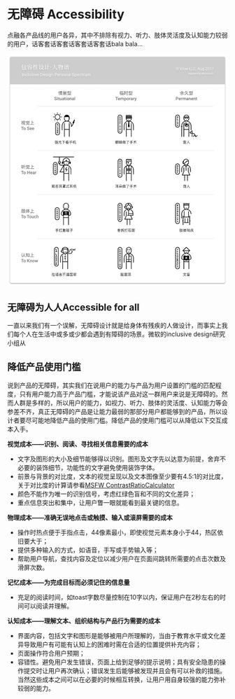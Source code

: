 # 无障碍 Accessibility

点融各产品线的用户各异，其中不排除有视力、听力、肢体灵活度及认知能力较弱的用户，话客套话客套话客套话客套话bala bala…

![Inclusive Design Showcase](../images/mobile_guide/Inclusive_Design_Showcase.png)


## 无障碍为人人Accessible for all

一直以来我们有一个误解，无障碍设计就是给身体有残疾的人做设计，而事实上我们每个人在生活中或多或少都会遇到有障碍的场景。微软的inclusive design研究小组从
　

## 降低产品使用门槛

说到产品的无障碍，其实我们在说用户的能力与产品为用户设置的门槛的匹配程度，只有用户能力高于产品门槛，才能说该产品对这一群用户来说是无障碍的。然而人群是多样的，所以用户的能力，如视力、听力、肢体的灵活度、认知能力等会参差不齐，真正无障碍的产品是让能力最弱的那部分用户都能够到的产品，所以设计者要尽可能地降低产品的使用门槛。降低产品的使用门槛可以从降低以下交互成本入手。

**视觉成本——识别、阅读、寻找相关信息需要的成本**

* 文字及图形的大小及细节能够得以识别。图形及文字先以达意为前提，舍弃不必要的装饰细节，功能性的文字避免使用装饰字体。
* 前景与背景的对比度，文本的视觉呈现以及文本图像至少要有4.5:1的对比度，关于对比度的计算请参看[MSFW ContrastRatioCalculator](http://www.msfw.com/Services/ContrastRatioCalculator)
* 颜色不能作为唯一的识别信号，考虑红绿色盲和不同的文化差异；
* 重点信息突出和集中，让用户瞥一眼就能看到最关键的信息。

**物理成本——准确无误地点击或触摸、输入或滚屏需要的成本**

* 操作时热点便于手指点击，44像素最小，即使视觉元素本身小于44，热区依旧要大于；
* 提供多种输入的方式，如语音，手写或手势输入等；
* 帮助用户导航，查找内容及定位以减少用户在页面间跳转所需要的点击次数及滑屏次数。

**记忆成本——为完成目标而必须记住的信息量**

* 充足的阅读时间，如toast字数尽量控制在10字以内，保证用户在2秒左右的时间可以阅读并理解。

**认知成本——理解文本、组织结构与产品行为需要的成本**

* 界面内容，包括文字和图形是能够被用户所理解的，当由于教育水平或文化差异导致用户有可能有认知上的困难时需在合适的位置提供补充内容；
* 页面操作符合用户预期；
* 容错性。避免用户发生错误，页面上给到足够的提示说明；具有安全隐患的操作提交时让用户再次确认；错误发生后能够被发现并且会有可以补救的措施。
当然这些成本之间可以在必要的时候相互转换，让用户用自身较强的能力弥补较弱的能力。





